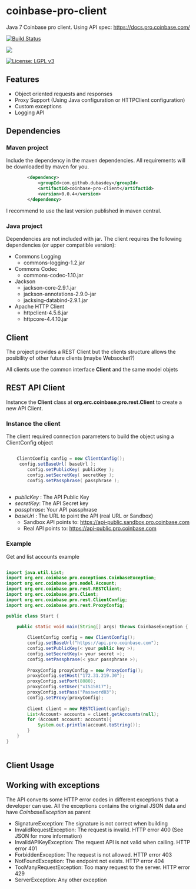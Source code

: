 # coinbase-pro-client

Java 7 Coinbase pro client. Using API spec: https://docs.pro.coinbase.com/

[![Build Status](https://travis-ci.org/dubasdey/coinbase-pro-client.svg?branch=master)](https://travis-ci.org/dubasdey/coinbase-pro-client)

[![](https://img.shields.io/maven-central/v/org.apache.maven/apache-maven.svg?style=popout)](https://search.maven.org/search?q=a:coinbase-pro-client)

[![License: LGPL v3](https://img.shields.io/badge/License-LGPL%20v3-blue.svg)](https://www.gnu.org/licenses/lgpl-3.0)

## Features

* Object oriented requests and responses
* Proxy Support (Using Java configuration or HTTPClient configuration)
* Custom exceptions
* Logging API


## Dependencies

### Maven project

Include the dependency in the maven dependencies. All requirements will be downloaded by maven for you.

```xml
		<dependency>
			<groupId>com.github.dubasdey</groupId>
			<artifactId>coinbase-pro-client</artifactId>
			<version>0.0.4</version>
		</dependency>
```
I recommend to use the last version published in maven central.

### Java project

Dependencies are not included with jar. The client requires the following dependencies (or upper compatible version):

* Commons Logging
    * commons-logging-1.2.jar
* Commons Codec
    * commons-codec-1.10.jar
* Jackson
    * jackson-core-2.9.1.jar
    * jackson-annotations-2.9.0-jar
    * jacksing-databind-2.9.1.jar
* Apache HTTP Client
    * httpclient-4.5.6.jar 
    * httpcore-4.4.10.jar

## Client

The project provides a REST Client but the clients structure allows the posibility of other future clients
(maybe Websocket?)

All clients use the common interface __Client__ and the same model objets

## REST API Client

Instance the **Client** class at **org.erc.coinbase.pro.rest.Client** to create a new API Client.

### Instance the client
The client required connection parameters to build the object using a ClientConfig object

```java

    ClientConfig config = new ClientConfig();
	 config.setBaseUrl( baseUrl );
		config.setPublicKey( publicKey );
		config.setSecretKey( secretKey );
		config.setPassphrase( passphrase );
    
```

* _publicKey_ : The API Public Key
* _secretKey_: The API Secret key
* _passphrase_: Your API passphrase
* _baseUrl_ : The URL to point the API (real URL or Sandbox)
    * Sandbox API points to: https://api-public.sandbox.pro.coinbase.com
    * Real API points to: https://api-public.pro.coinbase.com

### Example

Get and list accounts example

```java

import java.util.List;
import org.erc.coinbase.pro.exceptions.CoinbaseException;
import org.erc.coinbase.pro.model.Account;
import org.erc.coinbase.pro.rest.RESTClient;
import org.erc.coinbase.pro.Client;
import org.erc.coinbase.pro.rest.ClientConfig;
import org.erc.coinbase.pro.rest.ProxyConfig;

public class Start {

	public static void main(String[] args) throws CoinbaseException {
		
		ClientConfig config = new ClientConfig();
		config.setBaseUrl("https://api.pro.coinbase.com");
		config.setPublicKey(< your public key >);
		config.setSecretKey(< your secret >);
		config.setPassphrase(< your passphrase >);
		
		ProxyConfig proxyConfig = new ProxyConfig();
		proxyConfig.setHost("172.31.219.30");
		proxyConfig.setPort(8080);
		proxyConfig.setUser("xIS15817");
		proxyConfig.setPass("Password03");
		config.setProxy(proxyConfig);
		
		Client client = new RESTClient(config);
		List<Account> accounts = client.getAccounts(null);
		for (Account account: accounts){
			System.out.println(account.toString());
		}
	}
}
		
```

## Client Usage

## Working with exceptions

The API converts some HTTP error codes in different exceptions that a developer can use.
All the exceptions contains the original JSON data and have _CoinbaseException_ as parent

* SignatureException: The signature is not correct when building
* InvalidRequestException: The request is invalid. HTTP error 400 (See JSON for more information)
* InvalidAPIKeyException: The request API is not valid when calling. HTTP error 401
* ForbiddenException: The request is not allowed. HTTP error 403
* NotFoundException: The endpoint not exists. HTTP error 404
* TooManyRequestException: Too many request to the server. HTTP error 429
* ServerException: Any other exception

